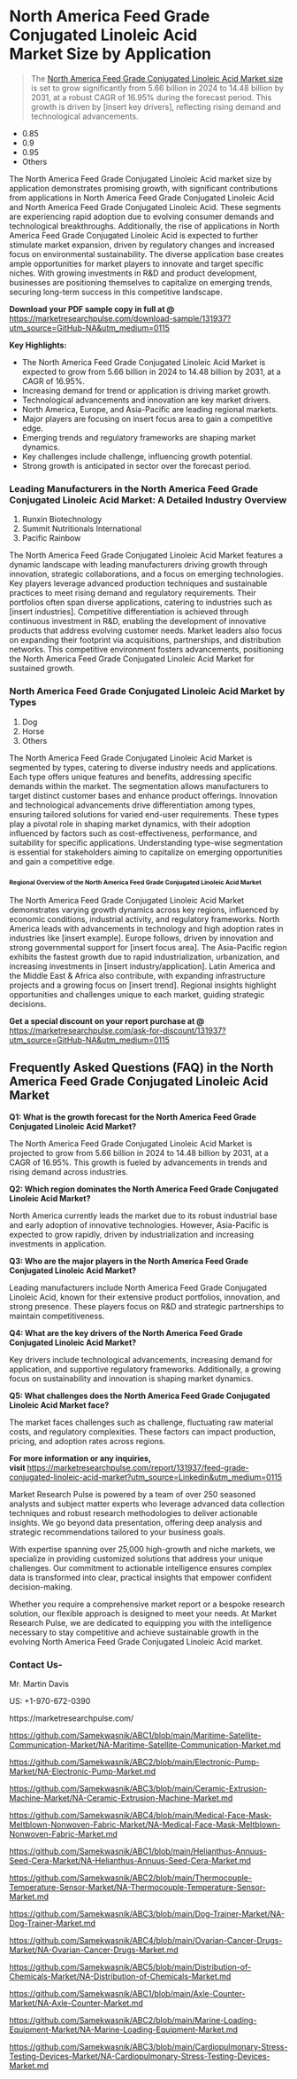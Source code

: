 <h1>North America Feed Grade Conjugated Linoleic Acid Market&nbsp;Size by Application</h1><blockquote><p>The <a href="https://marketresearchpulse.com/download-sample/131937?utm_source=GitHub-NA&amp;utm_medium=0115">North America Feed Grade Conjugated Linoleic Acid Market size</a> is set to grow significantly from 5.66 billion in 2024 to 14.48 billion by 2031, at a robust CAGR of 16.95% during the forecast period. This growth is driven by [insert key drivers], reflecting rising demand and technological advancements.</p></blockquote><ul><li>0.85<li> 0.9<li> 0.95<li> Others</li></ul><p>The North America Feed Grade Conjugated Linoleic Acid market size by application demonstrates promising growth, with significant contributions from applications in North America Feed Grade Conjugated Linoleic Acid and North America Feed Grade Conjugated Linoleic Acid. These segments are experiencing rapid adoption due to evolving consumer demands and technological breakthroughs. Additionally, the rise of applications in North America Feed Grade Conjugated Linoleic Acid is expected to further stimulate market expansion, driven by regulatory changes and increased focus on environmental sustainability. The diverse application base creates ample opportunities for market players to innovate and target specific niches. With growing investments in R&D and product development, businesses are positioning themselves to capitalize on emerging trends, securing long-term success in this competitive landscape.</p><p><strong>Download your PDF sample copy in full at @ </strong><a href="https://marketresearchpulse.com/download-sample/131937?utm_source=GitHub-NA&amp;utm_medium=0115">https://marketresearchpulse.com/download-sample/131937?utm_source=GitHub-NA&amp;utm_medium=0115</a></p><p><strong>Key Highlights: </strong></p><ul><li>The North America Feed Grade Conjugated Linoleic Acid Market is expected to grow from 5.66 billion in 2024 to 14.48 billion by 2031, at a CAGR of 16.95%.</li><li>Increasing demand for trend or application is driving market growth.</li><li>Technological advancements and innovation are key market drivers.</li><li>North America, Europe, and Asia-Pacific are leading regional markets.</li><li>Major players are focusing on insert focus area to gain a competitive edge.</li><li>Emerging trends and regulatory frameworks are shaping market dynamics.</li><li>Key challenges include challenge, influencing growth potential.</li><li>Strong growth is anticipated in sector over the forecast period.</li></ul><h3>Leading Manufacturers in the North America Feed Grade Conjugated Linoleic Acid Market: A Detailed Industry Overview</h3><ol><li>Runxin Biotechnology</li><li>Summit Nutritionals International</li><li>Pacific Rainbow</li></ol><div class="flex max-w-full flex-col flex-grow"><div class="min-h-8 text-message flex w-full flex-col items-end gap-2 whitespace-normal break-words [.text-message+&amp;]:mt-5" dir="auto" data-message-author-role="assistant" data-message-id="fd8432e4-4910-450d-b182-61b7bfb0a01f" data-message-model-slug="gpt-4o"><div class="flex w-full flex-col gap-1 empty:hidden first:pt-[3px]"><div class="markdown prose w-full break-words dark:prose-invert light"><p>The North America Feed Grade Conjugated Linoleic Acid Market features a dynamic landscape with leading manufacturers driving growth through innovation, strategic collaborations, and a focus on emerging technologies. Key players leverage advanced production techniques and sustainable practices to meet rising demand and regulatory requirements. Their portfolios often span diverse applications, catering to industries such as [insert industries]. Competitive differentiation is achieved through continuous investment in R&amp;D, enabling the development of innovative products that address evolving customer needs. Market leaders also focus on expanding their footprint via acquisitions, partnerships, and distribution networks. This competitive environment fosters advancements, positioning the North America Feed Grade Conjugated Linoleic Acid Market for sustained growth.</p></div></div></div></div><h3>North America Feed Grade Conjugated Linoleic Acid Market by Types</h3><ol><li>Dog<li> Horse<li> Others</li></ol><div class="flex max-w-full flex-col flex-grow"><div class="min-h-8 text-message flex w-full flex-col items-end gap-2 whitespace-normal break-words [.text-message+&amp;]:mt-5" dir="auto" data-message-author-role="assistant" data-message-id="084470be-0bb7-4664-bddf-5156b4f41249" data-message-model-slug="gpt-4o-mini"><div class="flex w-full flex-col gap-1 empty:hidden first:pt-[3px]"><div class="markdown prose w-full break-words dark:prose-invert light"><p>The North America Feed Grade Conjugated Linoleic Acid Market is segmented by types, catering to diverse industry needs and applications. Each type offers unique features and benefits, addressing specific demands within the market. The segmentation allows manufacturers to target distinct customer bases and enhance product offerings. Innovation and technological advancements drive differentiation among types, ensuring tailored solutions for varied end-user requirements. These types play a pivotal role in shaping market dynamics, with their adoption influenced by factors such as cost-effectiveness, performance, and suitability for specific applications. Understanding type-wise segmentation is essential for stakeholders aiming to capitalize on emerging opportunities and gain a competitive edge.</p></div></div></div></div><h3><span style="font-size: 11px;">Regional Overview of the North America Feed Grade Conjugated Linoleic Acid Market</span></h3><div class="flex max-w-full flex-col flex-grow"><div class="min-h-8 text-message flex w-full flex-col items-end gap-2 whitespace-normal break-words [.text-message+&amp;]:mt-5" dir="auto" data-message-author-role="assistant" data-message-id="e9038762-ce64-4e30-91c9-9bd413514231" data-message-model-slug="gpt-4o-mini"><div class="flex w-full flex-col gap-1 empty:hidden first:pt-[3px]"><div class="markdown prose w-full break-words dark:prose-invert light"><p>The North America Feed Grade Conjugated Linoleic Acid Market demonstrates varying growth dynamics across key regions, influenced by economic conditions, industrial activity, and regulatory frameworks. North America leads with advancements in technology and high adoption rates in industries like [insert example]. Europe follows, driven by innovation and strong governmental support for [insert focus area]. The Asia-Pacific region exhibits the fastest growth due to rapid industrialization, urbanization, and increasing investments in [insert industry/application]. Latin America and the Middle East &amp; Africa also contribute, with expanding infrastructure projects and a growing focus on [insert trend]. Regional insights highlight opportunities and challenges unique to each market, guiding strategic decisions.</p></div></div></div></div><p><strong>Get a special discount on your report purchase at @ </strong><a href="https://marketresearchpulse.com/ask-for-discount/131937?utm_source=GitHub-NA&amp;utm_medium=0115">https://marketresearchpulse.com/ask-for-discount/131937?utm_source=GitHub-NA&amp;utm_medium=0115</a></p><h2>Frequently Asked Questions (FAQ) in the North America Feed Grade Conjugated Linoleic Acid Market</h2><p><strong>Q1: What is the growth forecast for the North America Feed Grade Conjugated Linoleic Acid Market?</strong></p><p>The North America Feed Grade Conjugated Linoleic Acid Market is projected to grow from 5.66 billion in 2024 to 14.48 billion by 2031, at a CAGR of 16.95%. This growth is fueled by advancements in trends and rising demand across industries.</p><p><strong>Q2: Which region dominates the North America Feed Grade Conjugated Linoleic Acid Market?</strong></p><p>North America currently leads the market due to its robust industrial base and early adoption of innovative technologies. However, Asia-Pacific is expected to grow rapidly, driven by industrialization and increasing investments in application.</p><p><strong>Q3: Who are the major players in the North America Feed Grade Conjugated Linoleic Acid Market?</strong></p><p>Leading manufacturers include North America Feed Grade Conjugated Linoleic Acid, known for their extensive product portfolios, innovation, and strong presence. These players focus on R&amp;D and strategic partnerships to maintain competitiveness.</p><p><strong>Q4: What are the key drivers of the North America Feed Grade Conjugated Linoleic Acid Market?</strong></p><p>Key drivers include technological advancements, increasing demand for application, and supportive regulatory frameworks. Additionally, a growing focus on sustainability and innovation is shaping market dynamics.</p><p><strong>Q5: What challenges does the North America Feed Grade Conjugated Linoleic Acid Market face?</strong></p><p>The market faces challenges such as challenge, fluctuating raw material costs, and regulatory complexities. These factors can impact production, pricing, and adoption rates across regions.</p><p><strong>For more information or any inquiries, visit&nbsp;</strong><a href="https://marketresearchpulse.com/report/131937/feed-grade-conjugated-linoleic-acid-market?utm_source=Linkedin&utm_medium=0115">https://marketresearchpulse.com/report/131937/feed-grade-conjugated-linoleic-acid-market?utm_source=Linkedin&utm_medium=0115</a></p><p>Market Research Pulse is powered by a team of over 250 seasoned analysts and subject matter experts who leverage advanced data collection techniques and robust research methodologies to deliver actionable insights. We go beyond data presentation, offering deep analysis and strategic recommendations tailored to your business goals.</p><p>With expertise spanning over 25,000 high-growth and niche markets, we specialize in providing customized solutions that address your unique challenges. Our commitment to actionable intelligence ensures complex data is transformed into clear, practical insights that empower confident decision-making.</p><p>Whether you require a comprehensive market report or a bespoke research solution, our flexible approach is designed to meet your needs. At Market Research Pulse, we are dedicated to equipping you with the intelligence necessary to stay competitive and achieve sustainable growth in the evolving North America Feed Grade Conjugated Linoleic Acid market.</p><h3><strong>Contact Us-</strong></h3><p>Mr. Martin Davis</p><p>US: +1-970-672-0390</p><p>https://marketresearchpulse.com/</p><p><a href="https://github.com/Samekwasnik/ABC1/blob/main/Maritime-Satellite-Communication-Market/NA-Maritime-Satellite-Communication-Market.md">https://github.com/Samekwasnik/ABC1/blob/main/Maritime-Satellite-Communication-Market/NA-Maritime-Satellite-Communication-Market.md</a></p><p><a href="https://github.com/Samekwasnik/ABC2/blob/main/Electronic-Pump-Market/NA-Electronic-Pump-Market.md">https://github.com/Samekwasnik/ABC2/blob/main/Electronic-Pump-Market/NA-Electronic-Pump-Market.md</a></p><p><a href="https://github.com/Samekwasnik/ABC3/blob/main/Ceramic-Extrusion-Machine-Market/NA-Ceramic-Extrusion-Machine-Market.md">https://github.com/Samekwasnik/ABC3/blob/main/Ceramic-Extrusion-Machine-Market/NA-Ceramic-Extrusion-Machine-Market.md</a></p><p><a href="https://github.com/Samekwasnik/ABC4/blob/main/Medical-Face-Mask-Meltblown-Nonwoven-Fabric-Market/NA-Medical-Face-Mask-Meltblown-Nonwoven-Fabric-Market.md">https://github.com/Samekwasnik/ABC4/blob/main/Medical-Face-Mask-Meltblown-Nonwoven-Fabric-Market/NA-Medical-Face-Mask-Meltblown-Nonwoven-Fabric-Market.md</a></p><p><a href="https://github.com/Samekwasnik/ABC1/blob/main/Helianthus-Annuus-Seed-Cera-Market/NA-Helianthus-Annuus-Seed-Cera-Market.md">https://github.com/Samekwasnik/ABC1/blob/main/Helianthus-Annuus-Seed-Cera-Market/NA-Helianthus-Annuus-Seed-Cera-Market.md</a></p><p><a href="https://github.com/Samekwasnik/ABC2/blob/main/Thermocouple-Temperature-Sensor-Market/NA-Thermocouple-Temperature-Sensor-Market.md">https://github.com/Samekwasnik/ABC2/blob/main/Thermocouple-Temperature-Sensor-Market/NA-Thermocouple-Temperature-Sensor-Market.md</a></p><p><a href="https://github.com/Samekwasnik/ABC3/blob/main/Dog-Trainer-Market/NA-Dog-Trainer-Market.md">https://github.com/Samekwasnik/ABC3/blob/main/Dog-Trainer-Market/NA-Dog-Trainer-Market.md</a></p><p><a href="https://github.com/Samekwasnik/ABC4/blob/main/Ovarian-Cancer-Drugs-Market/NA-Ovarian-Cancer-Drugs-Market.md">https://github.com/Samekwasnik/ABC4/blob/main/Ovarian-Cancer-Drugs-Market/NA-Ovarian-Cancer-Drugs-Market.md</a></p><p><a href="https://github.com/Samekwasnik/ABC5/blob/main/Distribution-of-Chemicals-Market/NA-Distribution-of-Chemicals-Market.md">https://github.com/Samekwasnik/ABC5/blob/main/Distribution-of-Chemicals-Market/NA-Distribution-of-Chemicals-Market.md</a></p><p><a href="https://github.com/Samekwasnik/ABC1/blob/main/Axle-Counter-Market/NA-Axle-Counter-Market.md">https://github.com/Samekwasnik/ABC1/blob/main/Axle-Counter-Market/NA-Axle-Counter-Market.md</a></p><p><a href="https://github.com/Samekwasnik/ABC2/blob/main/Marine-Loading-Equipment-Market/NA-Marine-Loading-Equipment-Market.md">https://github.com/Samekwasnik/ABC2/blob/main/Marine-Loading-Equipment-Market/NA-Marine-Loading-Equipment-Market.md</a></p><p><a href="https://github.com/Samekwasnik/ABC3/blob/main/Cardiopulmonary-Stress-Testing-Devices-Market/NA-Cardiopulmonary-Stress-Testing-Devices-Market.md">https://github.com/Samekwasnik/ABC3/blob/main/Cardiopulmonary-Stress-Testing-Devices-Market/NA-Cardiopulmonary-Stress-Testing-Devices-Market.md</a></p>
